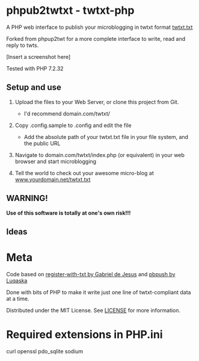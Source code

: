 # phpub2twtxt - twtxt-php
A PHP web interface to publish your microblogging in twtxt format [twtxt.txt](https://github.com/buckket/twtxt)

Forked from phpup2twt for a more complete interface to write, read and reply to twts.

[Insert a screenshot here]

Tested with PHP 7.2.32

## Setup and use

1. Upload the files to your Web Server, or clone this project from Git.
	- I'd recommend domain.com/twtxt/

2. Copy .config.sample to .config and edit the file
	- Add the absolute path of your twtxt.txt file in your file system, and the public URL

3. Navigate to domain.com/twtxt/index.php (or equivalent) in your web browser and start microblogging

4. Tell the world to check out your awesome micro-blog at www.yourdomain.net/twtxt.txt

## WARNING!

**Use of this software is totally at one's own risk!!!**

## Ideas

# Meta
Code based on [register-with-txt by Gabriel de Jesus](https://github.com/gabrieldejesus/register-with-txt) and [pbpush by Luqaska](https://github.com/Luqaska/pbpush)

Done with bits of PHP to make it write just one line of twtxt-compliant data at a time.

Distributed under the MIT License. See [LICENSE](LICENSE) for more information.

# Required extensions in PHP.ini
curl
openssl
pdo_sqlite
sodium